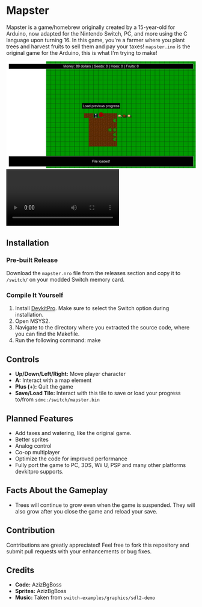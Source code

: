 # Mapster

Mapster is a game/homebrew originally created by a 15-year-old for Arduino, now adapted for the Nintendo Switch, PC, and more using the C language upon turning 16.
In this game, you're a farmer where you plant trees and harvest fruits to sell them and pay your taxes!
`mapster.ino` is the original game for the Arduino, this is what I'm trying to make!

![A screenshot of Mapster gameplay](MapsterGameplay.jpg)
![A video of Mapster gameplay](MapsterGameplay.mp4)

## Installation

### Pre-built Release

Download the `mapster.nro` file from the releases section and copy it to `/switch/` on your modded Switch memory card.

### Compile It Yourself

1. Install [DevkitPro](https://devkitpro.org/). Make sure to select the Switch option during installation.
2. Open MSYS2.
3. Navigate to the directory where you extracted the source code, where you can find the Makefile.
4. Run the following command: make

## Controls

- **Up/Down/Left/Right:** Move player character
- **A:** Interact with a map element
- **Plus (+):** Quit the game
- **Save/Load Tile:** Interact with this tile to save or load your progress to/from `sdmc:/switch/mapster.bin`

## Planned Features

- Add taxes and watering, like the original game.
- Better sprites
- Analog control
- Co-op multiplayer
- Optimize the code for improved performance
- Fully port the game to PC, 3DS, Wii U, PSP and many other platforms devkitpro supports.

## Facts About the Gameplay
- Trees will continue to grow even when the game is suspended. They will also grow after you close the game and reload your save.

## Contribution

Contributions are greatly appreciated! Feel free to fork this repository and submit pull requests with your enhancements or bug fixes.

## Credits

- **Code:** AzizBgBoss
- **Sprites:** AzizBgBoss
- **Music:** Taken from `switch-examples/graphics/sdl2-demo`